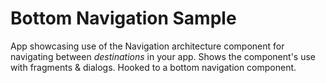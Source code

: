 Bottom Navigation Sample
========================

App showcasing use of the Navigation architecture component for navigating between *destinations* in your app. Shows the component's use with fragments & dialogs. Hooked to a bottom navigation component.
